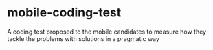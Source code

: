 # mobile-coding-test
A coding test proposed to the mobile candidates to measure how they tackle the problems with solutions in a pragmatic way
